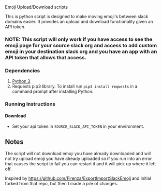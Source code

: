 Emoji Upload/Download scripts

This is python script is designed to make moving emoji's between slack domains easier.
It provides an upload and download functionality given an API token.

### NOTE: This script will only work if you have access to see the emoji page for your source slack org and access to add custom emoji in your destination slack org and you have an app with an API token that allows that access.

### Dependencies

1. [Python 3](https://www.python.org/downloads/)
1. Requests pip3 library.  To install run `pip3 install requests` in a command prompt after installing Python.


### Running Instructions

#### Download

* Set your api token in `SOURCE_SLACK_API_TOKEN` in your environment.


## Notes

The script will not download emoji you have already downloaded and will not try upload emoji you have already uploaded so if you run into an error that causes the script to fail you can restart it and it will pick up where it left off.

Inspired by https://github.com/Firenza/ExportImportSlackEmoji and initial forked from that repo, but then I made a pile of changes.
